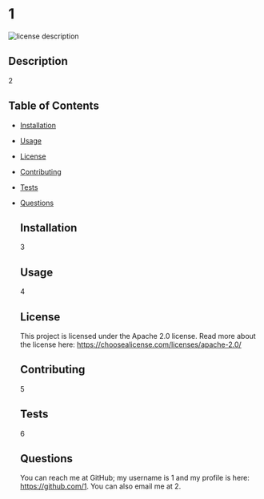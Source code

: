 # 1
  ![license description](https://img.shields.io/badge/license-Apache_2.0-blue)

  ## Description

  2

## Table of Contents

- [Installation](#installation)
- [Usage](#usage)
- [License](#License)
- [Contributing](#contributing)
- [Tests](#tests)
- [Questions](#questions)

  ## Installation

  3

  ## Usage

  4

  ## License

  This project is licensed under the Apache 2.0 license. Read more about the license here:
  https://choosealicense.com/licenses/apache-2.0/
  

  ## Contributing

  5

  ## Tests

  6

  ## Questions

  You can reach me at GitHub; my username is 1 and my profile is here: https://github.com/1. 
  You can also email me at 2. 
  

